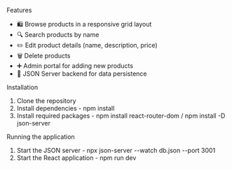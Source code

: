 Features
- 🛍️ Browse products in a responsive grid layout
- 🔍 Search products by name
- ✏️ Edit product details (name, description, price)
- 🗑️ Delete products
- ➕ Admin portal for adding new products
- 💾 JSON Server backend for data persistence

Installation
1. Clone the repository
2. Install dependencies - npm install
3. Install required packages - npm install react-router-dom / npm install -D json-server

Running the application 
1. Start the JSON server - npx json-server --watch db.json --port 3001
2. Start the React application - npm run dev
